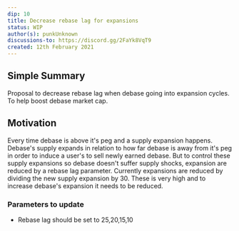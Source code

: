 ```yaml
---
dip: 10
title: Decrease rebase lag for expansions
status: WIP
author(s): punkUnknown
discussions-to: https://discord.gg/2FaYk8VqT9
created: 12th February 2021
---
```

## Simple Summary
Proposal to decrease rebase lag when debase going into expansion cycles. To help boost debase market cap.

## Motivation
Every time debase is above it's peg and a supply expansion happens. Debase's supply expands in relation to how far debase is away from it's peg in order to induce a user's to sell newly earned debase. But to control these supply expansions so debase doesn't suffer supply shocks, expansion are reduced by a rebase lag parameter. Currently expansions are reduced by dividing the new supply expansion by 30. These is very high and to increase debase's expansion it needs to be reduced.

### Parameters to update
* Rebase lag should be set to 25,20,15,10